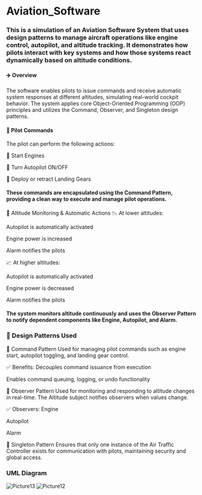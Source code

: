 # Aviation_Software
### This is a simulation of an Aviation Software System that uses design patterns to manage aircraft operations like engine control, autopilot, and altitude tracking. It demonstrates how pilots interact with key systems and how those systems react dynamically based on altitude conditions.

#### ✈️ Overview
The software enables pilots to issue commands and receive automatic system responses at different altitudes, simulating real-world cockpit behavior. The system applies core Object-Oriented Programming (OOP) principles and utilizes the Command, Observer, and Singleton design patterns.

#### 🔧 Pilot Commands
The pilot can perform the following actions:

🔄 Start Engines

🤖 Turn Autopilot ON/OFF

🛬 Deploy or retract Landing Gears

#### These commands are encapsulated using the Command Pattern, providing a clean way to execute and manage pilot operations.

📡 Altitude Monitoring & Automatic Actions
📉 At lower altitudes:

Autopilot is automatically activated

Engine power is increased

Alarm notifies the pilots

📈 At higher altitudes:

Autopilot is automatically activated

Engine power is decreased

Alarm notifies the pilots

#### The system monitors altitude continuously and uses the Observer Pattern to notify dependent components like Engine, Autopilot, and Alarm.

### 👥 Design Patterns Used
🧭 Command Pattern
Used for managing pilot commands such as engine start, autopilot toggling, and landing gear control.

✅ Benefits:
Decouples command issuance from execution

Enables command queuing, logging, or undo functionality

🔄 Observer Pattern
Used for monitoring and responding to altitude changes in real-time. The Altitude subject notifies observers when values change.

✅ Observers:
Engine

Autopilot

Alarm

🔐 Singleton Pattern
Ensures that only one instance of the Air Traffic Controller exists for communication with pilots, maintaining security and global access.

### UML Diagram

![Picture13](https://github.com/user-attachments/assets/0cf008d6-5251-4cb9-bee4-bdb47f902c98)
![Picture12](https://github.com/user-attachments/assets/c4470836-782e-44a8-8e4f-6fdef1c383b0)


 
 
 

